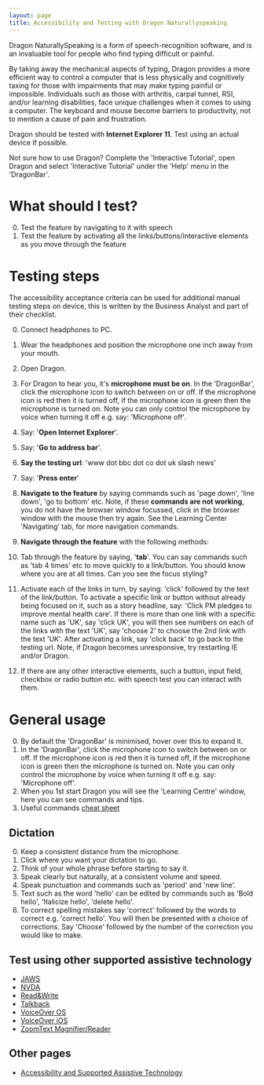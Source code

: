 ```yaml
---
layout: page
title: Accessibility and Testing with Dragon Naturallyspeaking
---
```


Dragon NaturallySpeaking is a form of speech-recognition software, and is an invaluable tool for people who find typing difficult or painful. 

By taking away the mechanical aspects of typing, Dragon provides a more efficient way to control a computer that is less physically and cognitively taxing for those with impairments that may make typing painful or impossible. Individuals such as those with arthritis, carpal tunnel, RSI, and/or learning disabilities, face unique challenges when it comes to using a computer. The keyboard and mouse become barriers to productivity, not to mention a cause of pain and frustration.

Dragon should be tested with **Internet Explorer 11**. Test using an actual device if possible.

Not sure how to use Dragon? Complete the 'Interactive Tutorial', open Dragon and select 'Interactive Tutorial' under the 'Help' menu in the 'DragonBar'.

# What should I test?

0. Test the feature by navigating to it with speech
1. Test the feature by activating all the links/buttons/interactive elements as you move through the feature

# Testing steps

The accessibility acceptance criteria can be used for additional manual testing steps on device, this is written by the Business Analyst and part of their checklist. 

0. Connect headphones to PC.
1. Wear the headphones and position the microphone one inch away from your mouth.
1. Open Dragon.
2. For Dragon to hear you, it's **microphone must be on**. In the 'DragonBar', click the microphone icon to switch between on or off. If the microphone icon is red then it is turned off, if the microphone icon is green then the microphone is turned on. Note you can only control the microphone by voice when turning it off e.g. say: 'Microphone off'.
3. Say: '**Open Internet Explorer**'.
4. Say: '**Go to address bar**'.
5. **Say the testing url**: 'www dot bbc dot co dot uk slash news'
6. Say: '**Press enter**'
7. **Navigate to the feature** by saying commands such as 'page down', 'line down', 'go to bottom' etc. Note, if these **commands are not working**, you do not have the browser window focussed, click in the browser window with the mouse then try again. See the Learning Center 'Navigating' tab, for more navigation commands. 
8. **Navigate through the feature** with the following methods:

0. Tab through the feature by saying, '**tab**'. You can say commands such as 'tab 4 times' etc to move quickly to a link/button. You should know where you are at all times. Can you see the focus styling?
1. Activate each of the links in turn, by saying: 'click' followed by the text of the link/button. To activate a specific link or button without already being focused on it, such as a story headline, say: 'Click PM pledges to improve mental health care'. If there is more than one link with a specific name such as 'UK', say 'click UK', you will then see numbers on each of the links with the text 'UK', say 'choose 2' to choose the 2nd link with the text 'UK'. After activating a link, say 'click back' to go back to the testing url. Note, if Dragon becomes unresponsive, try restarting IE and/or Dragon.
2. If there are any other interactive elements, such a button, input field, checkbox or radio button etc. with speech test you can interact with them.

# General usage

0. By default the 'DragonBar' is minimised, hover over this to expand it.
1. In the 'DragonBar', click the microphone icon to switch between on or off. If the microphone icon is red then it is turned off, if the microphone icon is green then the microphone is turned on. Note you can only control the microphone by voice when turning it off e.g. say: 'Microphone off'.
2. When you 1st start Dragon you will see the 'Learning Centre' window, here you can see commands and tips.
3. Useful commands [cheat sheet](http://www.nuance.co.uk/ucmprod/groups/corporate/@web-enus/documents/collateral/dns13commandcheatsheet.pdf) 

## Dictation

0. Keep a consistent distance from the microphone.
1. Click where you want your dictation to go.
2. Think of your whole phrase before starting to say it.
3. Speak clearly but naturally, at a consistent volume and speed.
4. Speak punctuation and commands such as 'period' and 'new line'.
5. Text such as the word 'hello' can be edited by commands such as 'Bold hello', 'Italicize hello', 'delete hello'.
6. To correct spelling mistakes say 'correct' followed by the words to correct e.g. 'correct hello'. You will then be presented with a choice of corrections. Say 'Choose' followed by the number of the correction you would like to make.

## Test using other supported assistive technology

- [JAWS](accessibility-and-testing-with-jaws)
- [NVDA](accessibility-and-testing-with-nvda)
- [Read&Write](accessibility-and-testing-with-read-and-write)
- [Talkback](accessibility-and-testing-with-talkback)
- [VoiceOver OS](accessibility-and-testing-with-voiceover-os)
- [VoiceOver iOS](accessibility-and-testing-with-voiceover-ios)
- [ZoomText Magnifier/Reader](accessibility-and-testing-with-zoomtext)

## Other pages

- [Accessibility and Supported Assistive Technology](accessibility-and-supported-assistive-technology)